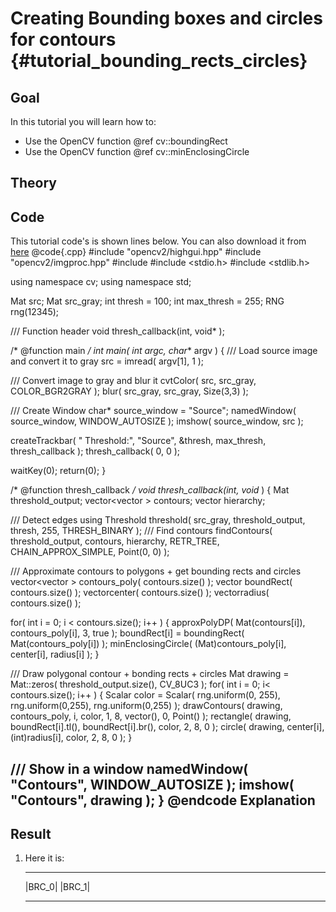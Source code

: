 Creating Bounding boxes and circles for contours {#tutorial_bounding_rects_circles}
================================================

Goal
----

In this tutorial you will learn how to:

-   Use the OpenCV function @ref cv::boundingRect
-   Use the OpenCV function @ref cv::minEnclosingCircle

Theory
------

Code
----

This tutorial code's is shown lines below. You can also download it from
[here](https://github.com/Itseez/opencv/tree/master/samples/cpp/tutorial_code/ShapeDescriptors/generalContours_demo1.cpp)
@code{.cpp}
#include "opencv2/highgui.hpp"
#include "opencv2/imgproc.hpp"
#include <iostream>
#include <stdio.h>
#include <stdlib.h>

using namespace cv;
using namespace std;

Mat src; Mat src_gray;
int thresh = 100;
int max_thresh = 255;
RNG rng(12345);

/// Function header
void thresh_callback(int, void* );

/* @function main */
int main( int argc, char** argv )
{
  /// Load source image and convert it to gray
  src = imread( argv[1], 1 );

  /// Convert image to gray and blur it
  cvtColor( src, src_gray, COLOR_BGR2GRAY );
  blur( src_gray, src_gray, Size(3,3) );

  /// Create Window
  char* source_window = "Source";
  namedWindow( source_window, WINDOW_AUTOSIZE );
  imshow( source_window, src );

  createTrackbar( " Threshold:", "Source", &thresh, max_thresh, thresh_callback );
  thresh_callback( 0, 0 );

  waitKey(0);
  return(0);
}

/* @function thresh_callback */
void thresh_callback(int, void* )
{
  Mat threshold_output;
  vector<vector<Point> > contours;
  vector<Vec4i> hierarchy;

  /// Detect edges using Threshold
  threshold( src_gray, threshold_output, thresh, 255, THRESH_BINARY );
  /// Find contours
  findContours( threshold_output, contours, hierarchy, RETR_TREE, CHAIN_APPROX_SIMPLE, Point(0, 0) );

  /// Approximate contours to polygons + get bounding rects and circles
  vector<vector<Point> > contours_poly( contours.size() );
  vector<Rect> boundRect( contours.size() );
  vector<Point2f>center( contours.size() );
  vector<float>radius( contours.size() );

  for( int i = 0; i < contours.size(); i++ )
     { approxPolyDP( Mat(contours[i]), contours_poly[i], 3, true );
       boundRect[i] = boundingRect( Mat(contours_poly[i]) );
       minEnclosingCircle( (Mat)contours_poly[i], center[i], radius[i] );
     }


  /// Draw polygonal contour + bonding rects + circles
  Mat drawing = Mat::zeros( threshold_output.size(), CV_8UC3 );
  for( int i = 0; i< contours.size(); i++ )
     {
       Scalar color = Scalar( rng.uniform(0, 255), rng.uniform(0,255), rng.uniform(0,255) );
       drawContours( drawing, contours_poly, i, color, 1, 8, vector<Vec4i>(), 0, Point() );
       rectangle( drawing, boundRect[i].tl(), boundRect[i].br(), color, 2, 8, 0 );
       circle( drawing, center[i], (int)radius[i], color, 2, 8, 0 );
     }

  /// Show in a window
  namedWindow( "Contours", WINDOW_AUTOSIZE );
  imshow( "Contours", drawing );
}
@endcode
Explanation
-----------

Result
------

1.  Here it is:

      ---------- ----------
      |BRC_0|   |BRC_1|
      ---------- ----------


